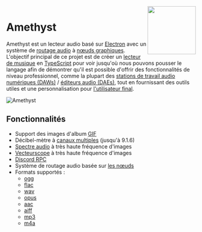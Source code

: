<img align="right" src="https://github.com/Geoxor/Amethyst/blob/master/assets/icon.png?raw=true" width="128">

# Amethyst

Amethyst est un lecteur audio basé sur [Electron](https://electronjs.org/) avec un système de [routage audio](https://en.wikipedia.org/wiki/Audio_signal_flow) à [nœuds graphiques](https://en.wikipedia.org/wiki/Node_graph_architecture). L'objectif principal de ce projet est de créer un [lecteur de musique](https://en.wikipedia.org/wiki/Media_player_software) en [TypeScript](https://www.typescriptlang.org/) pour voir jusqu'où nous pouvons pousser le langage afin de démontrer qu'il est possible d'offrir des fonctionnalités de niveau professionnel, comme la plupart des [stations de travail audio numériques (DAWs)](https://fr.wikipedia.org/wiki/Station_audionum%C3%A9rique) / [éditeurs audio (DAEs)](https://en.wikipedia.org/wiki/Audio_editing_software), tout en fournissant des outils utiles et une personnalisation pour [l'utilisateur final](https://en.wikipedia.org/wiki/End_user).

![Amethyst](https://github.com/user-attachments/assets/a5656d1e-1327-4dec-b312-fb30db290b42)

## Fonctionnalités

- Support des images d'album [GIF](https://en.wikipedia.org/wiki/GIF)
- Décibel-mètre à [canaux multiples](https://en.wikipedia.org/wiki/Surround_sound) (jusqu'à 9.1.6)
- [Spectre audio](https://en.wikipedia.org/wiki/Spectrum_analyzer) à très haute fréquence d'images
- [Vecteurscope](/components/vectorscope) à très haute fréquence d'images
- [Discord RPC](https://discord.com/developers/docs/topics/rpc)
- Système de routage audio basée sur [les nœuds](https://en.wikipedia.org/wiki/Node_graph_architecture)
- Formats supportés :
  - [ogg](https://en.wikipedia.org/wiki/Ogg)
  - [flac](https://en.wikipedia.org/wiki/FLAC)
  - [wav](https://en.wikipedia.org/wiki/WAV)
  - [opus](https://en.wikipedia.org/wiki/Opus_(audio_format))
  - [aac](https://en.wikipedia.org/wiki/Advanced_Audio_Coding)
  - [aiff](https://en.wikipedia.org/wiki/Audio_Interchange_File_Format)
  - [mp3](https://en.wikipedia.org/wiki/MP3)
  - [m4a](https://en.wikipedia.org/wiki/MP4_file_format)
